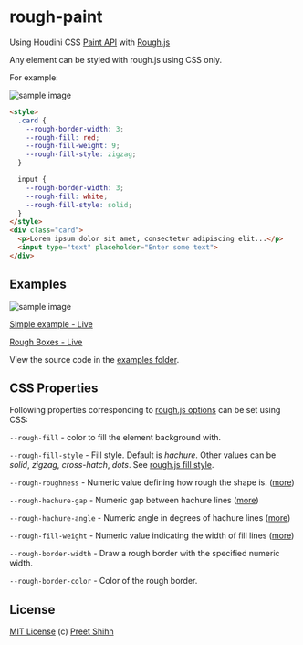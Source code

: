 # rough-paint
Using Houdini CSS [Paint API](https://developers.google.com/web/updates/2018/01/paintapi) with [Rough.js](https://roughjs.com/)

Any element can be styled with rough.js using CSS only.

For example:

![sample image](https://i.imgur.com/gzSzxab.png)

```html
<style>
  .card {
    --rough-border-width: 3;
    --rough-fill: red;
    --rough-fill-weight: 9;
    --rough-fill-style: zigzag;
  }

  input {
    --rough-border-width: 3;
    --rough-fill: white;
    --rough-fill-style: solid;
  }
</style>
<div class="card">
  <p>Lorem ipsum dolor sit amet, consectetur adipiscing elit...</p>
  <input type="text" placeholder="Enter some text">
</div>
```

## Examples

![sample image](https://i.imgur.com/9hQujNk.png)

[Simple example - Live](https://pshihn.github.io/rough-paint/examples/basic.html)

[Rough Boxes - Live](https://pshihn.github.io/rough-paint/examples/boxes.html)

View the source code in the [examples folder](https://github.com/pshihn/rough-paint/tree/master/examples).

## CSS Properties

Following properties corresponding to [rough.js options](https://github.com/pshihn/rough/wiki#options) can be set using CSS:

`--rough-fill` - color to fill the element background with.

`--rough-fill-style` - Fill style. Default is *hachure*. Other values can be *solid*, *zigzag*, *cross-hatch*, *dots*. See [rough.js fill style](https://github.com/pshihn/rough/wiki#fillstyle).

`--rough-roughness` - Numeric value defining how rough the shape is. ([more](https://github.com/pshihn/rough/wiki#roughness))

`--rough-hachure-gap` - Numeric gap between hachure lines ([more](https://github.com/pshihn/rough/wiki#hachuregap))

`--rough-hachure-angle` - Numeric angle in degrees of hachure lines ([more](https://github.com/pshihn/rough/wiki#hachureangle))

`--rough-fill-weight` - Numeric value indicating the width of fill lines ([more](https://github.com/pshihn/rough/wiki#fillweight))

`--rough-border-width` - Draw a rough border with the specified numeric width.

`--rough-border-color` - Color of the rough border.

## License
[MIT License](https://github.com/pshihn/rough-paint/blob/master/LICENSE) (c) [Preet Shihn](https://twitter.com/preetster)
